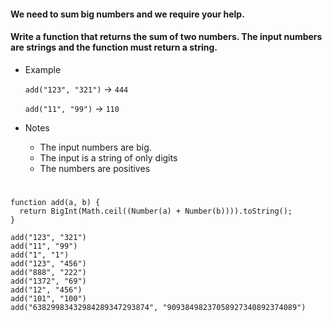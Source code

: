 #### We need to sum big numbers and we require your help.

#### Write a function that returns the sum of two numbers. The input numbers are strings and the function must return a string.

- Example

  `add("123", "321")` -> `444`
  
  `add("11", "99")`   -> `110`

- Notes

  - The input numbers are big.
  - The input is a string of only digits
  - The numbers are positives

#

```
function add(a, b) {
  return BigInt(Math.ceil((Number(a) + Number(b)))).toString(); 
}

add("123", "321")
add("11", "99")
add("1", "1")
add("123", "456")
add("888", "222")
add("1372", "69")
add("12", "456")
add("101", "100")
add("63829983432984289347293874", "90938498237058927340892374089")
```
